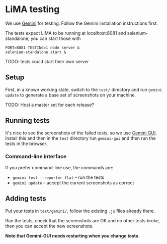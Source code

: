 # LiMA testing

We use [Gemini](https://github.com/gemini-testing/gemini) for testing. Follow the Gemini installation instructions first.

The tests expect LiMA to be running at localhost:8081 and selenium-standalone; you can start those with

```
PORT=8081 TESTING=1 node server &
selenium-standalone start &
```

TODO: tests could start their own server

## Setup

First, in a known working state, switch to the `test/` directory and run `gemini update` to generate a base set of screenshots on your machine.

TODO: Host a master set for each release?

## Running tests

It's nice to see the screenshots of the failed tests, so we use [Gemini GUI](https://github.com/gemini-testing/gemini-gui). Install this and then in the `test` directory run `gemini-gui` and then run the tests in the browser.

### Command-line interface

If you prefer command-line use, the commands are:

- `gemini test --reporter flat` – run the tests
- `gemini update` – accept the current screenshots as correct

## Adding tests

Put your tests in `test/gemini/`, follow the existing `.js` files already there.

Run the tests, check that the screenshots are OK and no other tests broke, then you can accept the new screenshots.

**Note that Gemini-GUI needs restarting when you change tests.**

